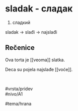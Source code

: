 # sladak - сладак

1. сладкий  

sladak → slađi → najslađi  

## Rečenice

Ova torta je [[veoma]] slatka.  

Deca su pojela najslađe [[voće]].  

<br>

#vrsta/pridev  
#nivo/A1  

#tema/hrana  
